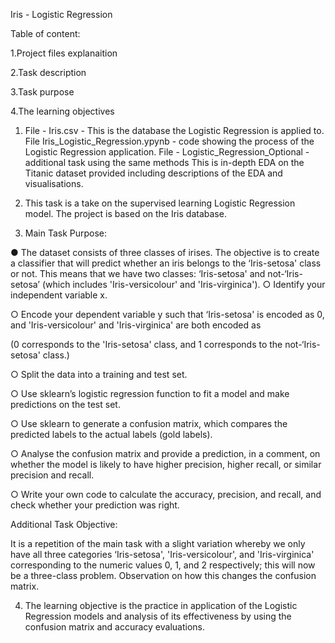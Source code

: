 Iris - Logistic Regression 

Table of content:

1.Project files explanaition

2.Task description

3.Task purpose

4.The learning objectives


1. File - Iris.csv - This is the database the Logistic Regression is applied to. 
File Iris_Logistic_Regression.ypynb - code showing the process of the Logistic Regression application. 
File - Logistic_Regression_Optional - additional task using the same methods
This is in-depth EDA on the Titanic dataset provided including descriptions of the EDA and visualisations.

2. This task is a take on the supervised learning Logistic Regression model. The project is based on the Iris database.

3. Main Task Purpose:

● The dataset consists of three classes of irises. The objective is to create a
classifier that will predict whether an iris belongs to the ‘Iris-setosa' class
or not.
This means that we have two classes: ‘Iris-setosa' and not-‘Iris-setosa’
(which includes 'Iris-versicolour' and 'Iris-virginica').
○ Identify your independent variable x.

○ Encode your dependent variable y such that ‘Iris-setosa' is encoded
as 0, and 'Iris-versicolour' and 'Iris-virginica' are both encoded as

(0 corresponds to the 'Iris-setosa' class, and 1 corresponds to the
not-‘Iris-setosa' class.)

○ Split the data into a training and test set.

○ Use sklearn’s logistic regression function to fit a model and make
predictions on the test set.

○ Use sklearn to generate a confusion matrix, which compares the
predicted labels to the actual labels (gold labels).

○ Analyse the confusion matrix and provide a prediction, in a comment,
on whether the model is likely to have higher precision, higher recall,
or similar precision and recall.

○ Write your own code to calculate the accuracy, precision, and recall,
and check whether your prediction was right.

Additional Task Objective:

It is a repetition of the main task with a slight variation whereby we only have all three
categories ‘Iris-setosa', 'Iris-versicolour', and 'Iris-virginica'
corresponding to the numeric values 0, 1, and 2 respectively; this will now
be a three-class problem. Observation on how this changes the confusion matrix.

4. The learning objective is the practice in application of the Logistic Regression models and analysis of its effectiveness by using the confusion matrix and accuracy evaluations.
